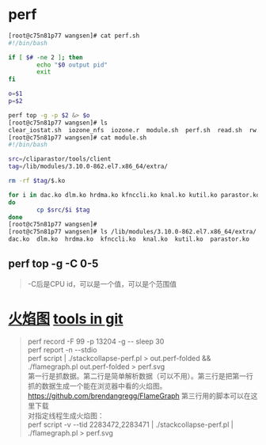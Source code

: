 # perf
```sh
[root@c75n81p77 wangsen]# cat perf.sh
#!/bin/bash

if [ $# -ne 2 ]; then
        echo "$0 output pid"
        exit
fi

o=$1
p=$2

perf top -g -p $2 &> $o
[root@c75n81p77 wangsen]# ls
clear_iostat.sh  iozone_nfs  iozone.r  module.sh  perf.sh  read.sh  rw.sh
[root@c75n81p77 wangsen]# cat module.sh
#!/bin/bash

src=/cliparastor/tools/client
tag=/lib/modules/3.10.0-862.el7.x86_64/extra/

rm -rf $tag/$.ko

for i in dac.ko dlm.ko hrdma.ko kfnccli.ko knal.ko kutil.ko parastor.ko
do
        cp $src/$i $tag
done
[root@c75n81p77 wangsen]#
[root@c75n81p77 wangsen]# ls /lib/modules/3.10.0-862.el7.x86_64/extra/
dac.ko  dlm.ko  hrdma.ko  kfnccli.ko  knal.ko  kutil.ko  parastor.ko
```
## perf top -g -C 0-5
> -C后是CPU id，可以是一个值，可以是个范围值   
# [火焰图](https://www.brendangregg.com/FlameGraphs/cpuflamegraphs.html) [tools in git](https://github.com/brendangregg/FlameGraph)
> perf record -F 99 -p 13204 -g -- sleep 30   
> perf report -n --stdio   
> perf script | ./stackcollapse-perf.pl > out.perf-folded && ./flamegraph.pl out.perf-folded > perf.svg   
> 第一行是抓数据。第二行是简单解析数据（可以不用）。第三行是把第一行抓的数据生成一个能在浏览器中看的火焰图。   
> https://github.com/brendangregg/FlameGraph   第三行用的脚本可以在这里下载   
> 对指定线程生成火焰图：   
> perf script -v --tid 2283472,2283471 | ./stackcollapse-perf.pl | ./flamegraph.pl > perf.svg   
